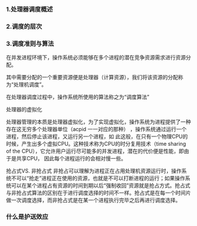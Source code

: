 ### 1.处理器调度概述

### 2.调度的层次

### 3.调度准则与算法



在并发进程环境下，操作系统必须能够在多个进程的潜在竞争资源需求进行资源分配。

其中需要分配的一个重要资源便是处理器（计算资源），我们将该资源的分配称为“处理机调度”。

在处理器调度过程中，操作系统所使用的算法称之为“调度算法”



处理器的虚拟化

处理器管理的本质是处理器虚拟化，为了实现虚拟化，操作系统为进程提供了一种存在这无穷多个处理器单位（acpid 一一对应的那种） ，操作系统通过运行一个进程，然后停止该进程，又运行另一个进程，如
此这般，在只有一个物理CPU的时候，产生出多个虚拟CPU。这种技术称为CPU的时分复用技术（time
sharing of the CPU），它允许用户运行尽可能多的并发进程，潜在的代价便是性能，即由于是共享CPU，
因此每个进程运行的会相对慢一些。



抢占式VS. 非抢占式
非抢占可以理解为进程正在占用处理机资源运行时，操作系统不可以“抢走”进程正在使用的资源，也就是不可以打断进程的运行；如果操作系统可以在某个进程占有资源的时间到期以后“强制收回”资源就是抢占方式。抢占式与非抢占式算法的区别在于进行调度选择的时间不一样。抢占式是在每一个时间片做一次调度选择，而非抢占式是在某一个进程执行完毕之后再进行调度选择。



### 什么是护送效应